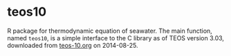 teos10
======

R package for thermodynamic equation of seawater.  The main function, named
``teos10``, is a simple interface to the C library as of TEOS version 3.03,
downloaded from [teos-10.org](http://www.teos-10.org) on 2014-08-25.
